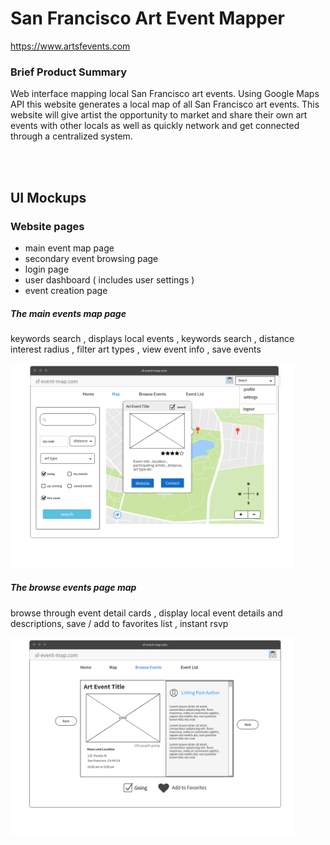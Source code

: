# San Francisco Art Event Mapper

https://www.artsfevents.com

### Brief Product Summary
Web interface mapping local San Francisco art events. Using Google Maps API this website generates a local map of all San Francisco art events. This website will give artist the opportunity to market and share their own art events with other locals as well as quickly network and get connected through a centralized system.

<br><br>

## UI Mockups
### Website pages

* main event map page
* secondary event browsing page 
* login page
* user dashboard ( includes user settings )
* event creation page


##### The main events map page 
 
keywords search  ,  displays local events , keywords search , distance interest radius ,  filter art types  , view event info , save events


<img src="https://github.com/GandalfGrey123/sf-art-mapper/blob/master/read-me-docs/mappage-ui-mockup.png" width=90%>


##### The browse events page map
 
browse through event detail cards , display local event details and descriptions, save / add to favorites list , instant rsvp  

<img src="https://github.com/GandalfGrey123/sf-art-mapper/blob/master/read-me-docs/browsepage-ui-mockup.png" width=90%>
